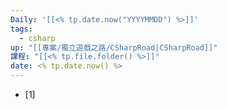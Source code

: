 ```yaml
---
Daily: '[[<% tp.date.now("YYYYMMDD") %>]]'
tags:
  - csharp
up: "[[專案/獨立遊戲之路/CSharpRoad|CSharpRoad]]"
課程: "[[<% tp.file.folder() %>]]"
date: <% tp.date.now() %>
---
```

- [1]                                                           
